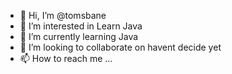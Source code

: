 - 👋 Hi, I’m @tomsbane
- 👀 I’m interested in Learn Java
- 🌱 I’m currently learning Java
- 💞️ I’m looking to collaborate on havent decide yet
- 📫 How to reach me ...

<!---
tomsbane/tomsbane is a ✨ special ✨ repository because its `README.md` (this file) appears on your GitHub profile.
You can click the Preview link to take a look at your changes.
--->

